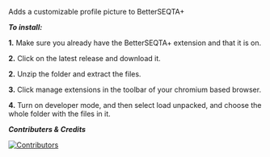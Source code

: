 Adds a customizable profile picture to BetterSEQTA+


*****To install:*****

**1.** Make sure you already have the BetterSEQTA+ extension and that it is on.

**2.** Click on the latest release and download it.

**2.** Unzip the folder and extract the files.

**3.** Click manage extensions in the toolbar of your chromium based browser.

**4.** Turn on developer mode, and then select load unpacked, and choose the whole folder with the files in it.


_**Contributers & Credits**_

[![Contributors](https://contrib.rocks/image?repo=jones8683/seqtaprofilepic&max=150)](https://github.com/jones8683/seqtaprofilepic/graphs/contributors)












